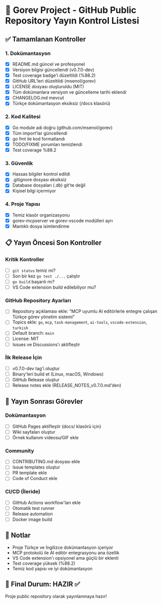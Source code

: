 # 🚀 Gorev Project - GitHub Public Repository Yayın Kontrol Listesi

## ✅ Tamamlanan Kontroller

### 1. **Dokümantasyon**
- [x] README.md güncel ve profesyonel
- [x] Versiyon bilgisi güncellendi (v0.7.0-dev)
- [x] Test coverage badge'i düzeltildi (%88.2)
- [x] GitHub URL'leri düzeltildi (msenol/gorev)
- [x] LICENSE dosyası oluşturuldu (MIT)
- [x] Tüm dokümanlara versiyon ve güncelleme tarihi eklendi
- [x] CHANGELOG.md mevcut
- [x] Türkçe dokümantasyon eksiksiz (/docs klasörü)

### 2. **Kod Kalitesi**
- [x] Go module adı doğru (github.com/msenol/gorev)
- [x] Tüm import'lar güncellendi
- [x] go fmt ile kod formatlandı
- [x] TODO/FIXME yorumları temizlendi
- [x] Test coverage %88.2

### 3. **Güvenlik**
- [x] Hassas bilgiler kontrol edildi
- [x] .gitignore dosyası eksiksiz
- [x] Database dosyaları (.db) git'te değil
- [x] Kişisel bilgi içermiyor

### 4. **Proje Yapısı**
- [x] Temiz klasör organizasyonu
- [x] gorev-mcpserver ve gorev-vscode modülleri ayrı
- [x] Mantıklı dosya isimlendirme

## 📋 Yayın Öncesi Son Kontroller

### Kritik Kontroller
- [ ] `git status` temiz mi?
- [ ] Son bir kez `go test ./...` çalıştır
- [ ] `go build` başarılı mı?
- [ ] VS Code extension build edilebiliyor mu?

### GitHub Repository Ayarları
- [ ] Repository açıklaması ekle: "MCP uyumlu AI editörlerle entegre çalışan Türkçe görev yönetim sistemi"
- [ ] Topics ekle: `go`, `mcp`, `task-management`, `ai-tools`, `vscode-extension`, `turkish`
- [ ] Default branch: `main`
- [ ] License: MIT
- [ ] Issues ve Discussions'ı aktifleştir

### İlk Release İçin
- [ ] v0.7.0-dev tag'i oluştur
- [ ] Binary'leri build et (Linux, macOS, Windows)
- [ ] GitHub Release oluştur
- [ ] Release notes ekle (RELEASE_NOTES_v0.7.0.md'den)

## 🎯 Yayın Sonrası Görevler

### Dokümantasyon
- [ ] GitHub Pages aktifleştir (docs/ klasörü için)
- [ ] Wiki sayfaları oluştur
- [ ] Örnek kullanım videosu/GIF ekle

### Community
- [ ] CONTRIBUTING.md dosyası ekle
- [ ] Issue templates oluştur
- [ ] PR template ekle
- [ ] Code of Conduct ekle

### CI/CD (İleride)
- [ ] GitHub Actions workflow'ları ekle
- [ ] Otomatik test runner
- [ ] Release automation
- [ ] Docker image build

## 📝 Notlar

- Proje Türkçe ve İngilizce dokümantasyon içeriyor
- MCP protokolü ile AI editör entegrasyonu ana özellik
- VS Code extension'ı opsiyonel ama güçlü bir eklenti
- Test coverage yüksek (%88.2)
- Temiz kod yapısı ve iyi dokümantasyon

## 🚦 Final Durum: **HAZIR** ✅

Proje public repository olarak yayınlanmaya hazır!